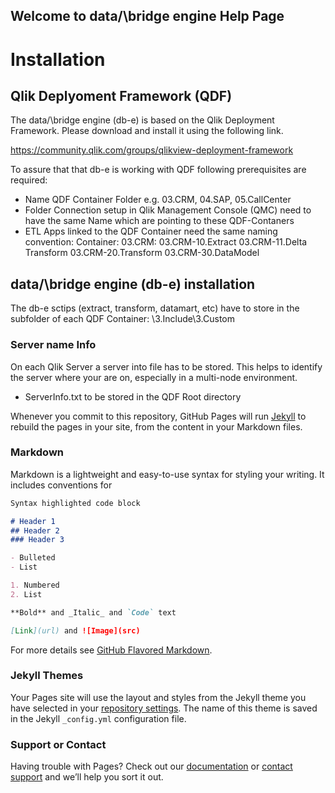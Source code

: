 ## Welcome to data/\bridge engine Help Page

# Installation
## Qlik Deplyoment Framework (QDF)

The data/\bridge engine (db-e) is based on the Qlik Deployment Framework.
Please download and install it using the following link.

https://community.qlik.com/groups/qlikview-deployment-framework

To assure that that db-e is working with QDF following prerequisites are required:
- Name QDF Container Folder e.g. 03.CRM, 04.SAP, 05.CallCenter
- Folder Connection setup in Qlik Management Console (QMC) need to have the same Name which are pointing to these QDF-Contaners
- ETL Apps linked to the QDF Container need the same naming convention:
    Container: 03.CRM:
      03.CRM-10.Extract
      03.CRM-11.Delta Transform
      03.CRM-20.Transform
      03.CRM-30.DataModel

## data/\bridge engine (db-e) installation

The db-e sctips (extract, transform, datamart, etc) have to store in the subfolder of each QDF Container: \3.Include\3.Custom

### Server name Info
On each Qlik Server a server into file has to be stored. This helps to identify the server where your are on, especially in a multi-node environment.

- ServerInfo.txt to be stored in the QDF Root directory


Whenever you commit to this repository, GitHub Pages will run [Jekyll](https://jekyllrb.com/) to rebuild the pages in your site, from the content in your Markdown files.

### Markdown

Markdown is a lightweight and easy-to-use syntax for styling your writing. It includes conventions for

```markdown
Syntax highlighted code block

# Header 1
## Header 2
### Header 3

- Bulleted
- List

1. Numbered
2. List

**Bold** and _Italic_ and `Code` text

[Link](url) and ![Image](src)
```

For more details see [GitHub Flavored Markdown](https://guides.github.com/features/mastering-markdown/).

### Jekyll Themes

Your Pages site will use the layout and styles from the Jekyll theme you have selected in your [repository settings](https://github.com/databridge-engine/help/settings). The name of this theme is saved in the Jekyll `_config.yml` configuration file.

### Support or Contact

Having trouble with Pages? Check out our [documentation](https://help.github.com/categories/github-pages-basics/) or [contact support](https://github.com/contact) and we’ll help you sort it out.
